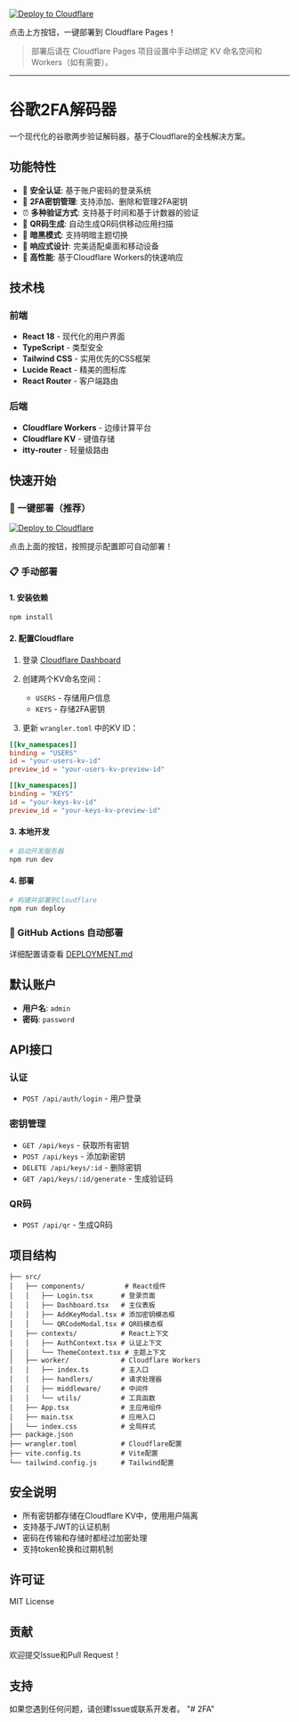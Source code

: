 [![Deploy to Cloudflare](https://deploy.cloudflare.com/button.svg)](https://deploy.cloudflare.com/?repository=https://github.com/your-username/google-2fa-decoder)

点击上方按钮，一键部署到 Cloudflare Pages！

> 部署后请在 Cloudflare Pages 项目设置中手动绑定 KV 命名空间和 Workers（如有需要）。

---

# 谷歌2FA解码器

一个现代化的谷歌两步验证解码器，基于Cloudflare的全栈解决方案。

## 功能特性

- 🔐 **安全认证**: 基于账户密码的登录系统
- 🔑 **2FA密钥管理**: 支持添加、删除和管理2FA密钥
- ⏰ **多种验证方式**: 支持基于时间和基于计数器的验证
- 📱 **QR码生成**: 自动生成QR码供移动应用扫描
- 🌙 **暗黑模式**: 支持明暗主题切换
- 📱 **响应式设计**: 完美适配桌面和移动设备
- 🚀 **高性能**: 基于Cloudflare Workers的快速响应

## 技术栈

### 前端
- **React 18** - 现代化的用户界面
- **TypeScript** - 类型安全
- **Tailwind CSS** - 实用优先的CSS框架
- **Lucide React** - 精美的图标库
- **React Router** - 客户端路由

### 后端
- **Cloudflare Workers** - 边缘计算平台
- **Cloudflare KV** - 键值存储
- **itty-router** - 轻量级路由

## 快速开始

### 🚀 一键部署（推荐）

[![Deploy to Cloudflare](https://img.shields.io/badge/Deploy%20to%20Cloudflare-FF6B6B?style=for-the-badge&logo=cloudflare&logoColor=white)](https://github.com/your-username/google-2fa-decoder)

点击上面的按钮，按照提示配置即可自动部署！

### 📋 手动部署

#### 1. 安装依赖

```bash
npm install
```

#### 2. 配置Cloudflare

1. 登录 [Cloudflare Dashboard](https://dash.cloudflare.com)
2. 创建两个KV命名空间：
   - `USERS` - 存储用户信息
   - `KEYS` - 存储2FA密钥

3. 更新 `wrangler.toml` 中的KV ID：

```toml
[[kv_namespaces]]
binding = "USERS"
id = "your-users-kv-id"
preview_id = "your-users-kv-preview-id"

[[kv_namespaces]]
binding = "KEYS"
id = "your-keys-kv-id"
preview_id = "your-keys-kv-preview-id"
```

#### 3. 本地开发

```bash
# 启动开发服务器
npm run dev
```

#### 4. 部署

```bash
# 构建并部署到Cloudflare
npm run deploy
```

### 🔄 GitHub Actions 自动部署

详细配置请查看 [DEPLOYMENT.md](./DEPLOYMENT.md)

## 默认账户

- **用户名**: `admin`
- **密码**: `password`

## API接口

### 认证

- `POST /api/auth/login` - 用户登录

### 密钥管理

- `GET /api/keys` - 获取所有密钥
- `POST /api/keys` - 添加新密钥
- `DELETE /api/keys/:id` - 删除密钥
- `GET /api/keys/:id/generate` - 生成验证码

### QR码

- `POST /api/qr` - 生成QR码

## 项目结构

```
├── src/
│   ├── components/          # React组件
│   │   ├── Login.tsx       # 登录页面
│   │   ├── Dashboard.tsx   # 主仪表板
│   │   ├── AddKeyModal.tsx # 添加密钥模态框
│   │   └── QRCodeModal.tsx # QR码模态框
│   ├── contexts/           # React上下文
│   │   ├── AuthContext.tsx # 认证上下文
│   │   └── ThemeContext.tsx # 主题上下文
│   ├── worker/             # Cloudflare Workers
│   │   ├── index.ts        # 主入口
│   │   ├── handlers/       # 请求处理器
│   │   ├── middleware/     # 中间件
│   │   └── utils/          # 工具函数
│   ├── App.tsx             # 主应用组件
│   ├── main.tsx            # 应用入口
│   └── index.css           # 全局样式
├── package.json
├── wrangler.toml           # Cloudflare配置
├── vite.config.ts          # Vite配置
└── tailwind.config.js      # Tailwind配置
```

## 安全说明

- 所有密钥都存储在Cloudflare KV中，使用用户隔离
- 支持基于JWT的认证机制
- 密码在传输和存储时都经过加密处理
- 支持token轮换和过期机制

## 许可证

MIT License

## 贡献

欢迎提交Issue和Pull Request！

## 支持

如果您遇到任何问题，请创建Issue或联系开发者。 "# 2FA" 
